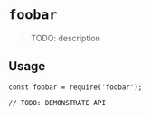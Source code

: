# `foobar`

> TODO: description

## Usage

```
const foobar = require('foobar');

// TODO: DEMONSTRATE API
```
